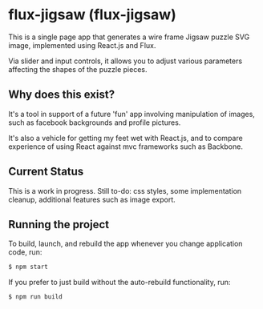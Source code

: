 
# flux-jigsaw (flux-jigsaw)

This is a single page app that generates a wire frame Jigsaw puzzle
SVG image, implemented using React.js and Flux.

Via slider and input controls, it allows you to adjust various
parameters affecting the shapes of the puzzle pieces.

## Why does this exist?

It's a tool in support of a future 'fun' app involving manipulation of images, such as
facebook backgrounds and profile pictures.

It's also a vehicle for getting my feet wet with React.js, and to compare
experience of using React against mvc frameworks such as Backbone.

## Current Status

This is a work in progress. Still to-do: css styles, some implementation cleanup, additional features such as image export. 


## Running the project

To build, launch, and rebuild the app whenever you change application code, run:

```bash
$ npm start
```

If you prefer to just build without the auto-rebuild functionality, run:

```bash
$ npm run build
```

